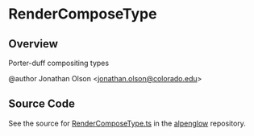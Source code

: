 # RenderComposeType

## Overview

Porter-duff compositing types

@author Jonathan Olson &lt;jonathan.olson@colorado.edu&gt;



## Source Code

See the source for [RenderComposeType.ts](https://github.com/phetsims/alpenglow/blob/main/js/render-program/RenderComposeType.ts) in the [alpenglow](https://github.com/phetsims/alpenglow) repository.
